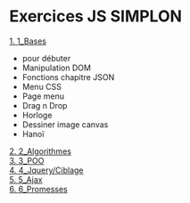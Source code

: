 # Exercices JS SIMPLON

[1. 1_Bases](/1_Bases)
  * pour débuter
  * Manipulation DOM
  * Fonctions chapitre JSON
  * Menu CSS
  * Page menu
  * Drag n Drop
  * Horloge
  * Dessiner image canvas
  * Hanoï
  
[2. 2_Algorithmes](/2_Algorithmes)  
[3. 3_POO](/3_POO)  
[4. 4_Jquery/Ciblage](/4_Jquery/Ciblage)  
[5. 5_Ajax](/5_Ajax)  
[6. 6_Promesses](/6_Promesses)  



